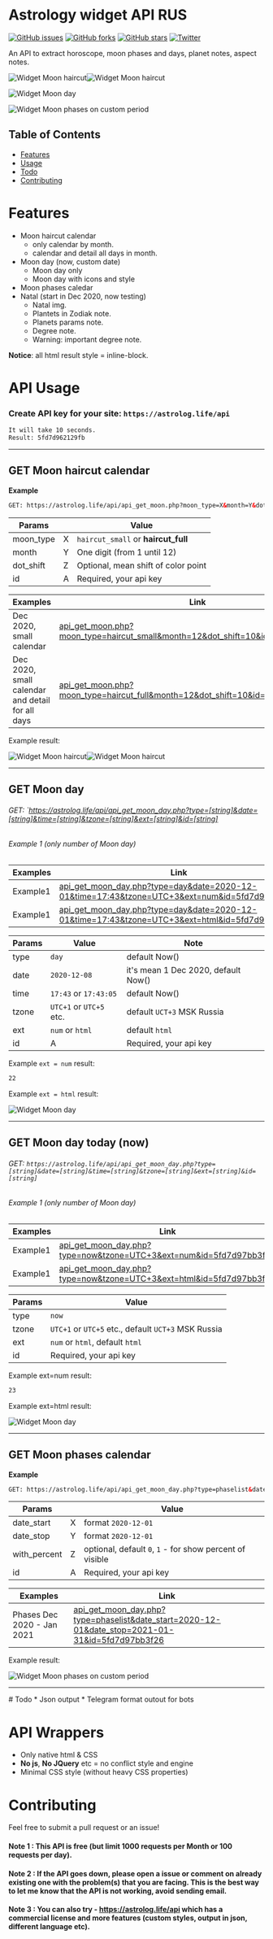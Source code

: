 Astrology widget API RUS
======
[![GitHub issues](https://img.shields.io/github/issues/tapaswenipathak/astro-widget-api-rus.svg)](https://github.com/tecspda/astro-widget-api-rus/issues)
[![GitHub forks](https://img.shields.io/github/forks/tapaswenipathak/astro-widget-api-rus.svg)](https://github.com/tecspda/astro-widget-api-rus/network)
[![GitHub stars](https://img.shields.io/github/stars/tapaswenipathak/astro-widget-api-rus.svg)](https://github.com/tecspda/astro-widget-api-rus/stargazers)
[![Twitter](https://img.shields.io/twitter/url/https/github.com/tapaswenipathak/astro-widget-api-rus.svg?label=astro-widget-api-rus&style=social)](https://twitter.com/intent/tweet?text=Horoscope%20API:&url=https%3A%2F%2Fgithub.com%2Ftapaswenipathak%2Fastro-widget-api-rus)

An API to extract horoscope, moon phases and days, planet notes, aspect notes.

![Widget Moon haircut](https://astrolog.life/api/git_review/img/example_small.svg)![Widget Moon haircut](https://astrolog.life/api/git_review/img/example_moon_day_note1.svg)

![Widget Moon day](https://astrolog.life/api/git_review/img/example_day_html.svg)

![Widget Moon phases on custom period](https://astrolog.life/api/git_review/img/example_moon_phases_period450.svg)

## Table of Contents

* [Features](#features)
* [Usage](#api-usage)
* [Todo](#todo)
* [Contributing](#contributing)

# Features

* Moon haircut calendar 
  * only calendar by month.
  * calendar and detail all days in month.
* Moon day (now, custom date)
  * Moon day only
  * Moon day with icons and style
* Moon phases caledar
* Natal (start in Dec 2020, now testing)
  * Natal img.
  * Plantets in Zodiak note.
  * Planets params note.
  * Degree note.
  * Warning: important degree note.
  
**Notice**: all html result style = inline-block. 
  
# API Usage
### Create API key for your site: `https://astrolog.life/api`

```html
It will take 10 seconds. 
Result: 5fd7d962129fb
```
<hr>

## GET Moon haircut calendar
**Example**
```html
GET: https://astrolog.life/api/api_get_moon.php?moon_type=X&month=Y&dot_shift=Z&id=A
```
| Params |  | Value |
| ------ | ------ | ------ |
| moon_type | X | `haircut_small` or **haircut_full** |
| month | Y | One digit (from 1 until 12) |
| dot_shift | Z | Optional, mean shift of color point |
| id | A | Required, your api key |

| Examples | Link |
| ------ | ------ |
| Dec 2020, small calendar | [api_get_moon.php?moon_type=haircut_small&month=12&dot_shift=10&id=5fd7d97bb3f26](https://astrolog.life/api/api_get_moon.php?moon_type=haircut_small&month=12&dot_shift=10&id=5fd7d97bb3f26)|
| Dec 2020, small calendar and detail for all days | [api_get_moon.php?moon_type=haircut_full&month=12&dot_shift=10&id=5fd7d97bb3f26](https://astrolog.life/api/api_get_moon.php?moon_type=haircut_full&month=12&dot_shift=10&id=5fd7d97bb3f26)|

Example result:

![Widget Moon haircut](https://astrolog.life/api/git_review/img/example_small.svg)![Widget Moon haircut](https://astrolog.life/api/git_review/img/example_moon_day_note1.svg)

<hr>

## GET Moon day
###### GET: `https://astrolog.life/api/api_get_moon_day.php?type=[string]&date=[string]&time=[string]&tzone=[string]&ext=[string]&id=[string]
###### Example 1 (only number of Moon day)
| Examples | Link |
| ------ | ------ |
| Example1 | [api_get_moon_day.php?type=day&date=2020-12-01&time=17:43&tzone=UTC+3&ext=num&id=5fd7d97bb3f26](https://astrolog.life/api/api_get_moon_day.php?type=day&date=2020-12-08&time=17:43&tzone=UTC+3&ext=num&id=5fd7d97bb3f26)|
| Example1 | [api_get_moon_day.php?type=day&date=2020-12-01&time=17:43&tzone=UTC+3&ext=html&id=5fd7d97bb3f26](https://astrolog.life/api/api_get_moon_day.php?type=day&date=2020-12-08&time=17:43&tzone=UTC+3&ext=html&id=5fd7d97bb3f26)|

| Params | Value | Note |
| ------ | ------ | ------ |
| type | `day` | default Now() |
| date | `2020-12-08` | it's mean 1 Dec 2020, default Now() |
| time | `17:43` or `17:43:05` | default Now() |
| tzone | `UTC+1` or `UTC+5` etc. | default `UCT+3` MSK Russia |
| ext | `num` or `html` | default `html` |
| id | A | Required, your api key |

Example `ext = num` result:

```html
22
```
Example `ext = html` result:

![Widget Moon day](https://astrolog.life/api/git_review/img/example_day_html.svg)

<hr>

## GET Moon day today (now)
###### GET: `https://astrolog.life/api/api_get_moon_day.php?type=[string]&date=[string]&time=[string]&tzone=[string]&ext=[string]&id=[string]`
###### Example 1 (only number of Moon day)
| Examples | Link |
| ------ | ------ |
| Example1 | [api_get_moon_day.php?type=now&tzone=UTC+3&ext=num&id=5fd7d97bb3f26](https://astrolog.life/api/api_get_moon_day.php?type=now&tzone=UTC+3&ext=num&id=5fd7d97bb3f26)|
| Example1 | [api_get_moon_day.php?type=now&tzone=UTC+3&ext=html&id=5fd7d97bb3f26](https://astrolog.life/api/api_get_moon_day.php?type=now&tzone=UTC+3&ext=num&id=5fd7d97bb3f26)|

| Params | Value |
| ------ | ------ |
| type | `now` |
| tzone | `UTC+1` or `UTC+5` etc., default `UCT+3` MSK Russia |
| ext | `num` or `html`, default `html` |
| id | Required, your api key |

Example ext=num result:

```html
23
```
Example ext=html result:

![Widget Moon day](https://astrolog.life/api/git_review/img/example_day_html.svg)

<hr>

## GET Moon phases calendar
**Example**
```html
GET: https://astrolog.life/api/api_get_moon_day.php?type=phaselist&date_start=X&date_stop=Y&id=A
```
| Params |  | Value |
| ------ | ------ | ------ |
| date_start | X | format `2020-12-01` |
| date_stop | Y | format `2020-12-01` |
| with_percent | Z | optional, default `0`, `1` - for show percent of visible |
| id | A | Required, your api key |

| Examples | Link |
| ------ | ------ |
| Phases Dec 2020 - Jan 2021 | [api_get_moon_day.php?type=phaselist&date_start=2020-12-01&date_stop=2021-01-31&id=5fd7d97bb3f26](https://astrolog.life/api/api_get_moon_day.php?type=phaselist&date_start=2020-12-01&date_stop=2021-01-31&id=5fd7d97bb3f26)|


Example result:

![Widget Moon phases on custom period](https://astrolog.life/api/git_review/img/example_moon_phases_period450.svg)

<hr>
# Todo
* Json output
* Telegram format outout for bots

# API Wrappers 
* Only native html & CSS 
* **No js**, **No JQuery** etc = no conflict style and engine
* Minimal CSS style (without heavy CSS properties)

# Contributing
Feel free to submit a pull request or an issue!



#### Note 1 : This API is free (but limit 1000 requests per Month or 100 requests per day).  

#### Note 2 : If the API goes down, please open a issue or comment on already existing one with the problem(s) that you are facing. This is the best way to let me know that the API is not working, avoid sending email. 

#### Note 3 : You can also try - https://astrolog.life/api which has a commercial license and more features (custom styles, output in json, different language etc).

